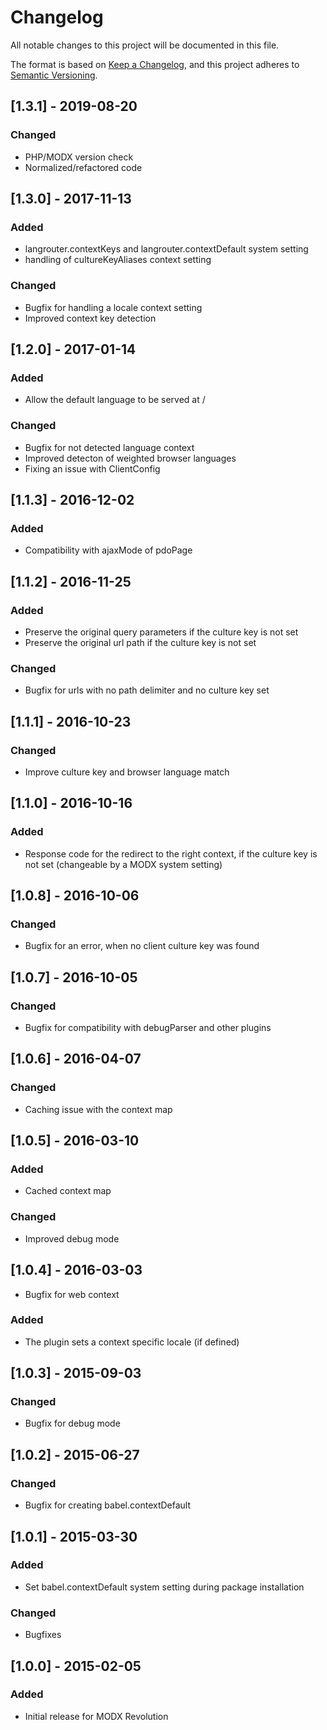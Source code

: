 # Changelog
All notable changes to this project will be documented in this file.

The format is based on [Keep a Changelog](https://keepachangelog.com/en/1.0.0/),
and this project adheres to [Semantic Versioning](https://semver.org/spec/v2.0.0.html).

## [1.3.1] - 2019-08-20
### Changed
- PHP/MODX version check
- Normalized/refactored code 

## [1.3.0] - 2017-11-13
### Added
- langrouter.contextKeys and langrouter.contextDefault system setting
- handling of cultureKeyAliases context setting
### Changed
- Bugfix for handling a locale context setting
- Improved context key detection

## [1.2.0] - 2017-01-14
### Added
- Allow the default language to be served at /
### Changed
- Bugfix for not detected language context
- Improved detecton of weighted browser languages
- Fixing an issue with ClientConfig

## [1.1.3] - 2016-12-02
### Added
- Compatibility with ajaxMode of pdoPage

## [1.1.2] - 2016-11-25
### Added
- Preserve the original query parameters if the culture key is not set
- Preserve the original url path if the culture key is not set
### Changed
- Bugfix for urls with no path delimiter and no culture key set

## [1.1.1] - 2016-10-23
### Changed
- Improve culture key and browser language match

## [1.1.0] - 2016-10-16
### Added
- Response code for the redirect to the right context, if the culture key is not set (changeable by a MODX system setting)

## [1.0.8] - 2016-10-06
### Changed
- Bugfix for an error, when no client culture key was found

## [1.0.7] - 2016-10-05
### Changed
- Bugfix for compatibility with debugParser and other plugins

## [1.0.6] - 2016-04-07
### Changed
- Caching issue with the context map

## [1.0.5] - 2016-03-10
### Added
- Cached context map
### Changed
- Improved debug mode

## [1.0.4] - 2016-03-03
- Bugfix for web context
### Added
- The plugin sets a context specific locale (if defined)

## [1.0.3] - 2015-09-03
### Changed
- Bugfix for debug mode

## [1.0.2] - 2015-06-27
### Changed
- Bugfix for creating babel.contextDefault

## [1.0.1] - 2015-03-30
### Added
- Set babel.contextDefault system setting during package installation
### Changed
- Bugfixes

## [1.0.0] - 2015-02-05
### Added
- Initial release for MODX Revolution
